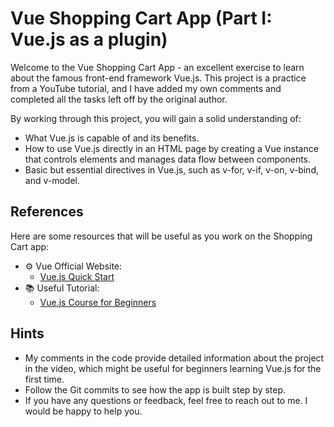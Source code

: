 # Vue Shopping Cart App (Part I: Vue.js as a plugin)

Welcome to the Vue Shopping Cart App - an excellent exercise to learn about the famous front-end framework Vue.js. This project is a practice from a YouTube tutorial, and I have added my own comments and completed all the tasks left off by the original author.

By working through this project, you will gain a solid understanding of:

- What Vue.js is capable of and its benefits.
- How to use Vue.js directly in an HTML page by creating a Vue instance that controls elements and manages data flow between components.
- Basic but essential directives in Vue.js, such as v-for, v-if, v-on, v-bind, and v-model.

## References

Here are some resources that will be useful as you work on the Shopping Cart app:

- ⚙️ Vue Official Website:
    - [Vue.js Quick Start](https://vuejs.org/guide/quick-start.html)
- 📚 Useful Tutorial:
    - [Vue.js Course for Beginners](https://www.youtube.com/watch?v=FXpIoQ_rT_c&t=0s)

## Hints

- My comments in the code provide detailed information about the project in the video, which might be useful for beginners learning Vue.js for the first time.
- Follow the Git commits to see how the app is built step by step.
- If you have any questions or feedback, feel free to reach out to me. I would be happy to help you.
